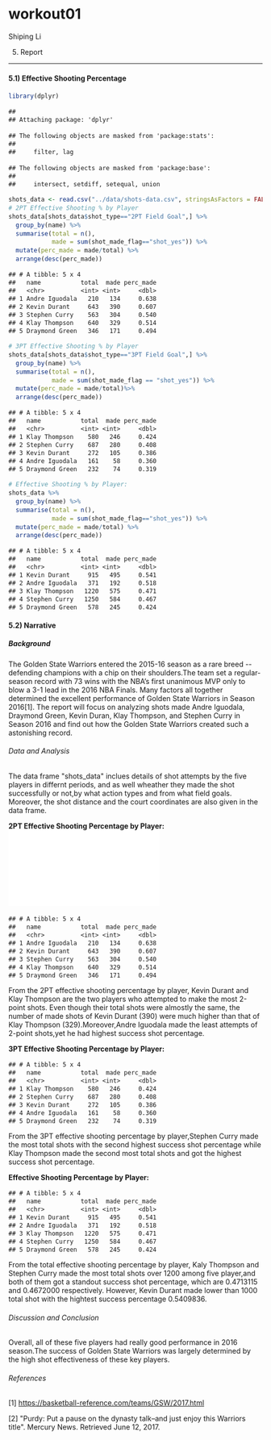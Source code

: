 workout01
================
Shiping Li

5) Report
---------

#### 5.1) Effective Shooting Percentage

``` r
library(dplyr)
```

    ## 
    ## Attaching package: 'dplyr'

    ## The following objects are masked from 'package:stats':
    ## 
    ##     filter, lag

    ## The following objects are masked from 'package:base':
    ## 
    ##     intersect, setdiff, setequal, union

``` r
shots_data <- read.csv("../data/shots-data.csv", stringsAsFactors = FALSE)
# 2PT Effective Shooting % by Player
shots_data[shots_data$shot_type=="2PT Field Goal",] %>%
  group_by(name) %>%
  summarise(total = n(),
            made = sum(shot_made_flag=="shot_yes")) %>%
  mutate(perc_made = made/total) %>%
  arrange(desc(perc_made))
```

    ## # A tibble: 5 x 4
    ##   name           total  made perc_made
    ##   <chr>          <int> <int>     <dbl>
    ## 1 Andre Iguodala   210   134     0.638
    ## 2 Kevin Durant     643   390     0.607
    ## 3 Stephen Curry    563   304     0.540
    ## 4 Klay Thompson    640   329     0.514
    ## 5 Draymond Green   346   171     0.494

``` r
# 3PT Effective Shooting % by Player
shots_data[shots_data$shot_type=="3PT Field Goal",] %>%
  group_by(name) %>%
  summarise(total = n(),
            made = sum(shot_made_flag == "shot_yes")) %>%
  mutate(perc_made = made/total)%>%
  arrange(desc(perc_made))
```

    ## # A tibble: 5 x 4
    ##   name           total  made perc_made
    ##   <chr>          <int> <int>     <dbl>
    ## 1 Klay Thompson    580   246     0.424
    ## 2 Stephen Curry    687   280     0.408
    ## 3 Kevin Durant     272   105     0.386
    ## 4 Andre Iguodala   161    58     0.360
    ## 5 Draymond Green   232    74     0.319

``` r
# Effective Shooting % by Player:
shots_data %>%
  group_by(name) %>%
  summarise(total = n(),
            made = sum(shot_made_flag=="shot_yes")) %>%
  mutate(perc_made = made/total) %>%
  arrange(desc(perc_made))
```

    ## # A tibble: 5 x 4
    ##   name           total  made perc_made
    ##   <chr>          <int> <int>     <dbl>
    ## 1 Kevin Durant     915   495     0.541
    ## 2 Andre Iguodala   371   192     0.518
    ## 3 Klay Thompson   1220   575     0.471
    ## 4 Stephen Curry   1250   584     0.467
    ## 5 Draymond Green   578   245     0.424

#### 5.2) Narrative

##### Background

The Golden State Warriors entered the 2015-16 season as a rare breed -- defending champions with a chip on their shoulders.The team set a regular-season record with 73 wins with the NBA’s first unanimous MVP only to blow a 3-1 lead in the 2016 NBA Finals. Many factors all together determined the excellent performance of Golden State Warriors in Season 2016\[1\]. The report will focus on analyzing shots made Andre Iguodala, Draymond Green, Kevin Duran, Klay Thompson, and Stephen Curry in Season 2016 and find out how the Golden State Warriors created such a astonishing record.

###### Data and Analysis

The data frame "shots\_data" inclues details of shot attempts by the five players in differnt periods, and as well wheather they made the shot successfully or not,by what action types and from what field goals. Moreover, the shot distance and the court coordinates are also given in the data frame.

**2PT Effective Shooting Percentage by Player:** ![](../images/gsw-shot-chart.pdf)

    ## # A tibble: 5 x 4
    ##   name           total  made perc_made
    ##   <chr>          <int> <int>     <dbl>
    ## 1 Andre Iguodala   210   134     0.638
    ## 2 Kevin Durant     643   390     0.607
    ## 3 Stephen Curry    563   304     0.540
    ## 4 Klay Thompson    640   329     0.514
    ## 5 Draymond Green   346   171     0.494

From the 2PT effective shooting percentage by player, Kevin Durant and Klay Thompson are the two players who attempted to make the most 2-point shots. Even though their total shots were almostly the same, the number of made shots of Kevin Durant (390) were much higher than that of Klay Thompson (329).Moreover,Andre Iguodala made the least attempts of 2-point shots,yet he had highest success shot percentage.

**3PT Effective Shooting Percentage by Player:**

    ## # A tibble: 5 x 4
    ##   name           total  made perc_made
    ##   <chr>          <int> <int>     <dbl>
    ## 1 Klay Thompson    580   246     0.424
    ## 2 Stephen Curry    687   280     0.408
    ## 3 Kevin Durant     272   105     0.386
    ## 4 Andre Iguodala   161    58     0.360
    ## 5 Draymond Green   232    74     0.319

From the 3PT effective shooting percentage by player,Stephen Curry made the most total shots with the second highest success shot percentage while Klay Thompson made the second most total shots and got the highest success shot percentage.

**Effective Shooting Percentage by Player:**

    ## # A tibble: 5 x 4
    ##   name           total  made perc_made
    ##   <chr>          <int> <int>     <dbl>
    ## 1 Kevin Durant     915   495     0.541
    ## 2 Andre Iguodala   371   192     0.518
    ## 3 Klay Thompson   1220   575     0.471
    ## 4 Stephen Curry   1250   584     0.467
    ## 5 Draymond Green   578   245     0.424

From the total effective shooting percentage by player, Kaly Thompson and Stephen Curry made the most total shots over 1200 among five player,and both of them got a standout success shot percentage, which are 0.4713115 and 0.4672000 respectively. However, Kevin Durant made lower than 1000 total shot with the hightest success percentage 0.5409836.

###### Discussion and Conclusion

Overall, all of these five players had really good performance in 2016 season.The success of Golden State Warriors was largely determined by the high shot effectiveness of these key players.

###### References

\[1\] <https://basketball-reference.com/teams/GSW/2017.html>

\[2\] "Purdy: Put a pause on the dynasty talk–and just enjoy this Warriors title". Mercury News. Retrieved June 12, 2017.
